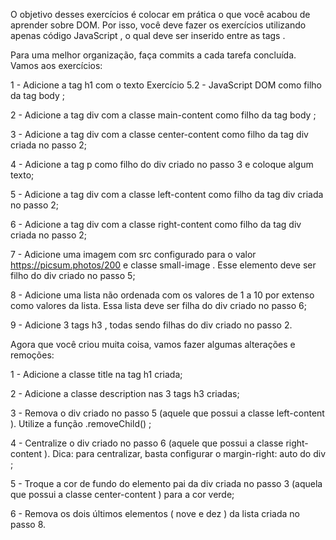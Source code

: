 O objetivo desses exercícios é colocar em prática o que você acabou de aprender sobre DOM. Por isso, você deve fazer os exercícios utilizando apenas código JavaScript , o qual deve ser inserido entre as tags <script> e </script>.

Para uma melhor organização, faça commits a cada tarefa concluída. Vamos aos exercícios:



1 - Adicione a tag h1 com o texto Exercício 5.2 - JavaScript DOM como filho da tag body ;

2 - Adicione a tag div com a classe main-content como filho da tag body ;

3 - Adicione a tag div com a classe center-content como filho da tag div criada no passo 2;

4 - Adicione a tag p como filho do div criado no passo 3 e coloque algum texto;

5 - Adicione a tag div com a classe left-content como filho da tag div criada no passo 2;

6 - Adicione a tag div com a classe right-content como filho da tag div criada no passo 2;

7 - Adicione uma imagem com src configurado para o valor https://picsum.photos/200 e classe small-image . Esse elemento deve ser filho do div criado no passo 5;

8 - Adicione uma lista não ordenada com os valores de 1 a 10 por extenso como valores da lista. Essa lista deve ser filha do div criado no passo 6;

9 - Adicione 3 tags h3 , todas sendo filhas do div criado no passo 2.

 

Agora que você criou muita coisa, vamos fazer algumas alterações e remoções:

1 - Adicione a classe title na tag h1 criada;

2 - Adicione a classe description nas 3 tags h3 criadas;

3 - Remova o div criado no passo 5 (aquele que possui a classe left-content ). Utilize a função .removeChild() ;

4 - Centralize o div criado no passo 6 (aquele que possui a classe right-content ). Dica: para centralizar, basta configurar o margin-right: auto do div ;

5 - Troque a cor de fundo do elemento pai da div criada no passo 3 (aquela que possui a classe center-content ) para a cor verde;

6 - Remova os dois últimos elementos ( nove e dez ) da lista criada no passo 8.
